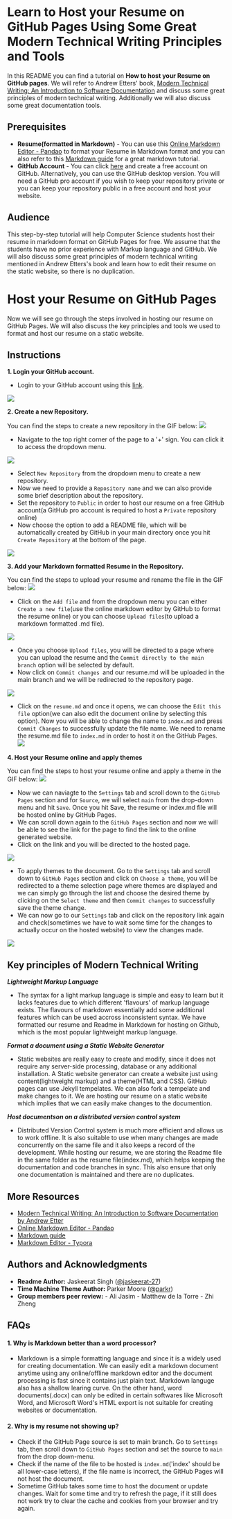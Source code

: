 # Learn to Host your Resume on GitHub Pages Using Some Great Modern Technical Writing Principles and Tools
In this README you can find a tutorial on **How to host your Resume on GitHub pages**. We will refer to Andrew Etters' book, [Modern Technical Writing: An Introduction to Software Documentation](https://www.amazon.ca/Modern-Technical-Writing-Introduction-Documentation-ebook/dp/B01A2QL9SS) and discuss some great principles of modern technical writing. Additionally we will also discuss some great documentation tools.

## Prerequisites

- **Resume(formatted in Markdown)** - You can use this [Online Markdown Editor - Pandao](https://pandao.github.io/editor.md/en.html) to format your Resume in Markdown format and you can also refer to this [Markdown guide](https://www.markdownguide.org/basic-syntax#blockquotes-with-other-elements) for a great markdown tutorial.
- **GitHub Account** - You can click [here](https://github.com/join) and create a free account on GitHub. Alternatively, you can use the GitHub desktop version. You will need a GitHub pro account if you wish to keep your repository private or you can keep your repository public in a free account and host your website.

## Audience

This step-by-step tutorial will help Computer Science students host their resume in markdown format on GitHub Pages for free. We assume that the students have no prior experience with Markup language and GitHub. We will also discuss some great principles of modern technical writing mentioned in Andrew Etters's book and learn how to edit their resume on the static website, so there is no duplication. 

# Host your Resume on GitHub Pages

Now we will see go through the steps involved in hosting our resume on GitHub Pages. We will also discuss the key principles and tools we used to format and host our resume on a static website. 

## Instructions

**1. Login your GitHub account.**

- Login to your GitHub account using this [link](https://github.com/login).


![](/images/login.png)

**2. Create a new Repository.**

You can find the steps to create a new repository in the GIF below:
![](/images/repo.gif)

- Navigate to the top right corner of the page to a '+' sign. You can click it to access the dropdown menu.

![](/images/repo.png)

- Select `New Repository` from the dropdown menu to create a new repository.
- Now we need to provide a `Repository name` and we can also provide some brief description about the repository.
- Set the repository to `Public` in order to host our resume on a free GitHub account(a GitHub pro account is required to host a `Private` repository online)
- Now choose the option to add a README file, which will be automatically created by GitHub in your main directory once you hit `Create Repository` at the bottom of the page.

![](/images/repocreate.png)

**3. Add your Markdown formatted Resume in the Repository.**

You can find the steps to upload your resume and rename the file in the GIF below:
![](/images/resume.gif)

- Click on the `Add file` and from the dropdown menu you can either `Create a new file`(use the online markdown editor by GitHub to format the resume online) or you can choose `Upload files`(to upload a markdown formatted .md file).

![](/images/add.png)

- Once you choose `Upload files`, you will be directed to a page where you can upload the resume and the `Commit directly to the main branch` option will be selected by default.
- Now click on `Commit changes `and our resume.md will be uploaded in the main branch and we will be redirected to the repository page.

![](/images/resumeupload.png)

- Click on the `resume.md` and once it opens, we can choose the `Edit this file` option(we can also edit the document online by selecting this option). Now you will be able to change the name to `index.md` and press `Commit Changes` to successfully update the file name. We need to rename the resume.md file to `index.md` in order to host it on the GitHub Pages.
 ![](/images/name.png)

**4. Host your Resume online and apply themes**

You can find the steps to host your resume online and apply a theme in the GIF below:
![](/images/host.gif)

- Now we can naviagte to the `Settings` tab and scroll down to the `GitHub Pages` section and for `Source`, we will select `main` from the drop-down menu and hit `Save`. Once you hit Save, the resume or index.md file will be hosted online by GitHub Pages.
- We can scroll down again to the `GitHub Pages` section and now we will be able to see the link for the page to find the link to the online generated website.
- Click on the link and you will be directed to the hosted page.

![](/images/host.png)

- To apply themes to the document. Go to the `Settings` tab and scroll down to `GitHub Pages` section and click on `Choose a theme`, you will be redirected to a theme selection page where themes are displayed and we can simply go through the list and choose the desired theme by clicking on the `Select theme` and then `Commit changes` to successfully save the theme change.
- We can now go to our `Settings` tab and click on the repository link again and check(sometimes we have to wait some time for the changes to actually occur on the hosted website) to view the changes made.

![](/images/themechoose.png)


## Key principles of Modern Technical Writing

 ***Lightweight Markup Language***

- The syntax for a light markup language is simple and easy to learn but it lacks features due to which different 'flavours' of markup language exists. The flavours of markdown essentially add some additional features which can be used accross inconsistent syntax. We have formatted our resume and Readme in Markdown for hosting on Github, which is the most popular lightweight markup language. 

***Format a document using a Static Website Generator*** 

- Static websites are really easy to create and modify, since it does not require any server-side processing, database or any additional installation. A Static website generator can create a website just using content(lightweight markup) and a theme(HTML and CSS). GitHub pages can use Jekyll tempelates. We can also fork a tempelate and make changes to it. We are hosting our resume on a static website which implies that we can easily make changes to the documention. 

***Host documentson on a distributed version control system***

  - Distributed Version Control system is much more efficient and allows us to work offline. It is also suitable to use when many changes are made concurrently on the same file and it also keeps a record of the development. While hosting our resume, we are storing the Readme file in the same folder as the resume file(index.md), which helps keeping the documentation and code branches in sync. This also ensure that only one documentation is maintained and there are no duplicates.


## More Resources

- [Modern Technical Writing: An Introduction to Software Documentation by Andrew Etter](https://www.amazon.ca/Modern-Technical-Writing-Introduction-Documentation-ebook/dp/B01A2QL9SS)
- [Online Markdown Editor - Pandao](https://pandao.github.io/editor.md/en.html) 
- [Markdown guide](https://www.markdownguide.org/basic-syntax#blockquotes-with-other-elements)
- [Markdown Editor - Typora](https://typora.io/)

## Authors and Acknowledgments

- **Readme Author:** Jaskeerat Singh ([@jaskeerat-27](https://jaskeerat-27.github.io/Jaskeerat/))
- **Time Machine Theme Author:** Parker Moore ([@parkr](https://github.com/parkr))
- **Group members peer review:** 
        - Ali Jasim
        - Matthew de la Torre
        - Zhi Zheng

## FAQs

#### 1. Why is Markdown better than a word processor?

- Markdown is a simple formatting language and since it is a widely used for creating documentation. We can easily edit a markdown document anytime using any online/offline markdown editor and the document processing is fast since it contains just plain text. Markdown languge also has a shallow learing curve. On the other hand, word documents(.docx) can only be edited in certain softwares like Microsoft Word, and Microsoft Word's HTML export is not suitable for creating websites or documentation. 

#### 2. Why is my resume not showing up?

- Check if the GitHub Page source is set to main branch. Go to `Settings` tab, then scroll down to `GitHub Pages` section and set the source to `main` from the drop down-menu.
- Check if the name of the file to be hosted is `index.md`('index' should be all lower-case letters), if the file name is incorrect, the GitHub Pages will not host the document.
- Sometime GitHub takes some time to host the document or update changes. Wait for some time and try to refresh the page, if it still does not work try to clear the cache and cookies from your browser and try again.
